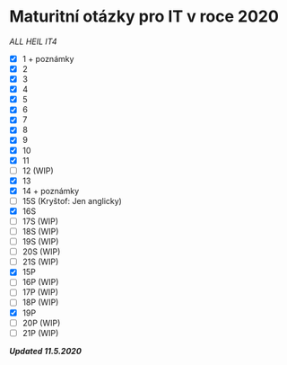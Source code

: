 # Maturitní otázky pro IT v roce 2020

*ALL HEIL IT4*

- [x] 1 + poznámky
- [x] 2 
- [x] 3 
- [x] 4 
- [x] 5 
- [x] 6
- [x] 7
- [x] 8
- [x] 9
- [x] 10
- [x] 11
- [ ] 12 (WIP)
- [x] 13
- [x] 14 + poznámky
- [ ] 15S (Kryštof: Jen anglicky)
- [x] 16S
- [ ] 17S (WIP)
- [ ] 18S (WIP)
- [ ] 19S (WIP)
- [ ] 20S (WIP)
- [ ] 21S (WIP)
- [x] 15P
- [ ] 16P (WIP)
- [ ] 17P (WIP)
- [ ] 18P (WIP)
- [x] 19P
- [ ] 20P (WIP)
- [ ] 21P (WIP)

***Updated 11.5.2020***
